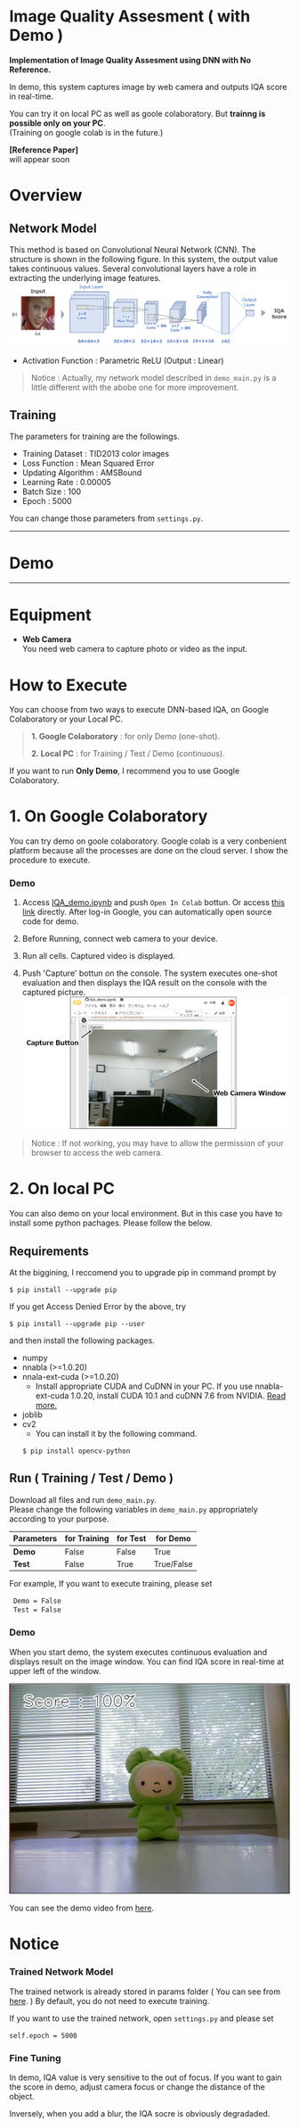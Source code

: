 # Image Quality Assesment ( with Demo )

**Implementation of Image Quality Assesment using DNN with No Reference.**

In demo, this system captures image by web camera and outputs IQA score in real-time.

You can try it on local PC as well as goole colaboratory.
But **trainng is possible only on your PC**.   
(Training on google colab is in the future.)

**[Reference Paper]**  
will appear soon

# Overview

## Network Model

This method is based on Convolutional Neural Network (CNN). The structure is shown in the following figure. In this system, the output value takes continuous values. Several convolutional layers have a role in extracting the underlying image features.
![Structure](https://github.com/YosukeSugiura/ImageQualityAssesment/blob/master/structure.png)
- Activation Function :   Parametric ReLU (Output :  Linear) 

> Notice : Actually, my network model described in `demo_main.py` is a little different with the abobe one for more improvement.

## Training

The parameters for training are the followings.

-  Training Dataset : TID2013 color images
-  Loss Function : Mean Squared Error
-  Updating Algorithm :  AMSBound  
-  Learning Rate :  0.00005
-  Batch Size : 100  
-  Epoch : 5000

You can change those parameters from `settings.py`.

***
# Demo
***
# Equipment

- **Web Camera**  
   You need web camera to capture photo or video as the input.
   
# How to Execute

You can choose from two ways to execute DNN-based IQA, on Google Colaboratory or your Local PC.   

 >  **1.  Google Colaboratory**  :  for only Demo (one-shot).  
 > 
 >  **2.  Local PC**  :  for Training / Test / Demo (continuous).  

If you want to run **Only Demo**, I recommend you to use Google Colaboratory.

# 1. On Google Colaboratory

You can try demo on goole colaboratory.
Google colab is a very conbenient platform because all the processes are done on the cloud server. 
I show the procedure to execute.

### Demo

 1.  Access [IQA_demo.ipynb](https://github.com/YosukeSugiura/ImageQualityAssesment/blob/master/IQA_demo.ipynb) and push `Open In Colab` bottun. Or access [this link](https://colab.research.google.com/github/YosukeSugiura/ImageQualityAssesment/blob/master/IQA_demo.ipynb) directly.  After log-in Google, you can automatically open source code for demo.
 
 2. Before Running, connect web camera to your device.
 
 3. Run all cells. Captured video is displayed.
 
 4. Push 'Capture' bottun on the console. The system executes one-shot evaluation and then displays the IQA result on the console with the captured picture.  
![demo1](https://github.com/YosukeSugiura/ImageQualityAssesment/blob/master/demo1.png)

> Notice : If not working, you may have to allow the permission of your browser to access the web camera.

# 2. On local PC

You can also demo on your local environment. 
But in this case you have to install some python pachages. 
Please follow the below.

## Requirements

At the biggining, I reccomend you to upgrade pip in command prompt by
```
$ pip install --upgrade pip
```
If you get Access Denied Error by the above, try
```
$ pip install --upgrade pip --user
```
and then install the following packages.  
- numpy
- nnabla (>=1.0.20)  
- nnala-ext-cuda (>=1.0.20)  
   -  Install appropriate CUDA and CuDNN in your PC. If you use nnabla-ext-cuda 1.0.20, install CUDA 10.1 and cuDNN 7.6 from NVIDIA.  [Read more.](https://github.com/sony/nnabla/releases)
- joblib
- cv2
   - You can install it by the following command.
   ```
   $ pip install opencv-python
   ```
## Run ( Training / Test / Demo )

Download all files and run `demo_main.py`.  
Please change the following variables in `demo_main.py` appropriately according to your purpose.  

| Parameters | for Training |for Test|for Demo|
----|----|----|---- 
| **Demo** | False | False | True |
| **Test** | False | True | True/False |

For example, If you want to execute training, please set  
```@python
 Demo = False         
 Test = False         
```

### Demo
 
When you start demo, the system executes continuous evaluation and 
displays result on the image window.
You can find IQA score in real-time at upper left of the window.

![demo2](https://github.com/YosukeSugiura/ImageQualityAssesment/blob/master/demo2.png)

You can see the demo video from [here](https://github.com/YosukeSugiura/ImageQualityAssesment/tree/master/result).


# Notice

### Trained Network Model
The trained network is already stored in params folder ( You can see from [here](https://github.com/YosukeSugiura/ImageQualityAssesment/tree/master/params). )
By default, you do not need to execute training. 

If you want to use the trained network, open `settings.py` and please set
```@python
self.epoch = 5000   
```

### Fine Tuning 

In demo, IQA value is very sensitive to the out of focus. 
If you want to gain the score in demo, adjust camera focus or change the distance of the object. 

Inversely, when you add a blur, the IQA socre is obviously degradaded.
